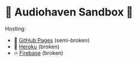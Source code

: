 # 🎵 Audiohaven Sandbox 🎵

Hosting:

- 📜 [GitHub Pages](https://mangoshi.github.io/Audiohaven-Sandbox/) (semi-broken)
- 💜 [Heroku](https://audiohaven-sandbox.herokuapp.com/) (broken)
- 🔥 [Firebase](https://audiohaven-8ffd8.web.app/) (broken)
